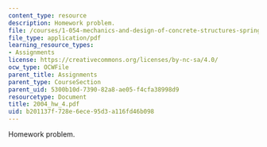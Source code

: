 ```yaml
---
content_type: resource
description: Homework problem.
file: /courses/1-054-mechanics-and-design-of-concrete-structures-spring-2004/b201137f728e6ece95d3a116fd46b098_2004_hw_4.pdf
file_type: application/pdf
learning_resource_types:
- Assignments
license: https://creativecommons.org/licenses/by-nc-sa/4.0/
ocw_type: OCWFile
parent_title: Assignments
parent_type: CourseSection
parent_uid: 5300b10d-7390-82a8-ae05-f4cfa38998d9
resourcetype: Document
title: 2004_hw_4.pdf
uid: b201137f-728e-6ece-95d3-a116fd46b098
---
```

Homework problem.